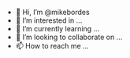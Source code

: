 - 👋 Hi, I’m @mikebordes
- 👀 I’m interested in ...
- 🌱 I’m currently learning ...
- 💞️ I’m looking to collaborate on ...
- 📫 How to reach me ...

<!---
mikebordes/mikebordes is a ✨ special ✨ repository because its `README.md` (this file) appears on your GitHub profile.
You can click the Preview link to take a look at your changes.
--->
